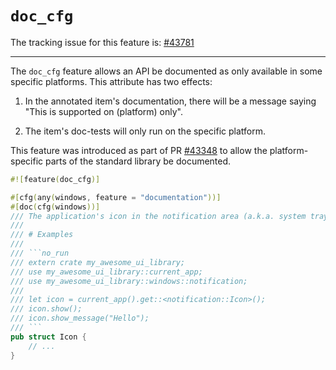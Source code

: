 # `doc_cfg`

The tracking issue for this feature is: [#43781]

------

The `doc_cfg` feature allows an API be documented as only available in some specific platforms.
This attribute has two effects:

1. In the annotated item's documentation, there will be a message saying "This is supported on
    (platform) only".

2. The item's doc-tests will only run on the specific platform.

This feature was introduced as part of PR [#43348] to allow the platform-specific parts of the
standard library be documented.

```rust
#![feature(doc_cfg)]

#[cfg(any(windows, feature = "documentation"))]
#[doc(cfg(windows))]
/// The application's icon in the notification area (a.k.a. system tray).
///
/// # Examples
///
/// ```no_run
/// extern crate my_awesome_ui_library;
/// use my_awesome_ui_library::current_app;
/// use my_awesome_ui_library::windows::notification;
///
/// let icon = current_app().get::<notification::Icon>();
/// icon.show();
/// icon.show_message("Hello");
/// ```
pub struct Icon {
    // ...
}
```

[#43781]: https://github.com/rust-lang/rust/issues/43781
[#43348]: https://github.com/rust-lang/rust/issues/43348